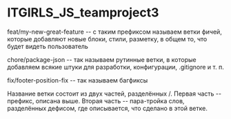 # ITGIRLS_JS_teamproject3

feat/my-new-great-feature -- с таким префиксом называем ветки фичей, которые добавляют новые блоки, стили, разметку, в общем то, что будет видеть пользователь

chore/package-json -- так называем рутинные ветки, в которые добавляем всякие штуки для разработки, конфигурации, .gitignore и т. п.

fix/footer-position-fix -- так называем багфиксы

Название ветки состоит из двух частей, разделённых /. Первая часть -- префикс, описана выше. Вторая часть -- пара-тройка слов, разделённых дефисом, где описывается, что сделано в этой ветке.
